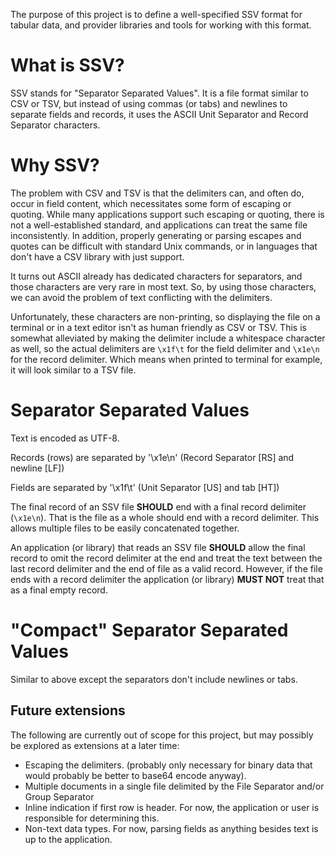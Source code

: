 The purpose of this project is to define a well-specified SSV format for tabular data, and
provider libraries and tools for working with this format.

# What is SSV?

SSV stands for "Separator Separated Values". It is a file format similar to CSV or TSV, but
instead of using commas (or tabs) and newlines to separate fields and records, it uses the ASCII
Unit Separator and Record Separator characters.

# Why SSV?

The problem with CSV and TSV is that the delimiters can, and often do, occur in field content, which
necessitates some form of escaping or quoting. While many applications support such escaping or
quoting, there is not a well-established standard, and applications can treat the same file
inconsistently. In addition, properly generating or parsing escapes and quotes can be difficult with
standard Unix commands, or in languages that don't have a CSV library with just support.

It turns out ASCII already has dedicated characters for separators, and those characters
are very rare in most text. So, by using those characters, we can avoid the problem of text
conflicting with the delimiters.

Unfortunately, these characters are non-printing, so displaying the file on a terminal or in a
text editor isn't as human friendly as CSV or TSV. This is somewhat alleviated by making the
delimiter include a whitespace character as well, so the actual delimiters are `\x1f\t` for the
field delimiter and `\x1e\n` for the record delimiter. Which means when printed to terminal for
example, it will look similar to a TSV file.


# Separator Separated Values

Text is encoded as UTF-8.

Records (rows) are separated by '\\x1e\\n' (Record Separator [RS] and newline [LF])

Fields are separated by '\\x1f\\t' (Unit Separator [US] and tab [HT])

The final record of an SSV file **SHOULD** end with a final record delimiter (`\x1e\n`). That is the file as
a whole should end with a record delimiter. This allows multiple files to be easily concatenated together.

An application (or library) that reads an SSV file **SHOULD** allow the final record to omit the record delimiter at the
end and treat the text between the last record delimiter and the end of file as a valid record. However, if the file ends
with a record delimiter the application (or library) **MUST NOT** treat that as a final empty record.


# "Compact" Separator Separated Values

Similar to above except the separators don't include newlines or tabs.

## Future extensions

The following are currently out of scope for this project, but may possibly be explored as extensions
at a later time:

- Escaping the delimiters. (probably only necessary for binary data that would probably be better
  to base64 encode anyway).
- Multiple documents in a single file delimited by the File Separator and/or Group Separator
- Inline indication if first row is header. For now, the application or user is responsible for determining this.
- Non-text data types. For now, parsing fields as anything besides text is up to the application.
